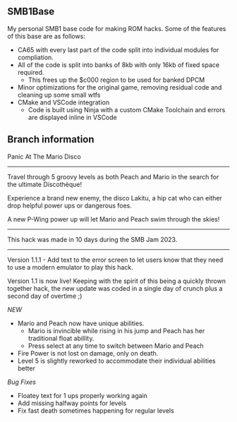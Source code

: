 ## SMB1Base

My personal SMB1 base code for making ROM hacks. Some of the features of this base are as follows:

- CA65 with every last part of the code split into individual modules for compliation.
- All of the code is split into banks of 8kb with only 16kb of fixed space required.
  - This frees up the $c000 region to be used for banked DPCM
- Minor optimizations for the original game, removing residual code and cleaning up some small wtfs 
- CMake and VSCode integration
  - Code is built using Ninja with a custom CMake Toolchain and errors are displayed inline in VSCode

## Branch information

Panic At The Mario Disco

----

Travel through 5 groovy levels as both Peach and Mario in the search for the ultimate Discothèque!

Experience a brand new enemy, the disco Lakitu, a hip cat who can either drop helpful power ups or dangerous foes. 

A new P-Wing power up will let Mario and Peach swim through the skies!

----

This hack was made in 10 days during the SMB Jam 2023.

----

Version 1.1.1 - Add text to the error screen to let users know that they need to use a modern emulator to play this hack.

Version 1.1 is now live! Keeping with the spirit of this being a quickly thrown together hack, the new update was coded in a single day of crunch plus a second day of overtime ;)

*NEW* 

- Mario and Peach now have unique abilities.
  - Mario is invincible while rising in his jump and Peach has her traditional float abillity.
  - Press select at any time to switch between Mario and Peach
- Fire Power is not lost on damage, only on death.
- Level 5 is slightly reworked to accommodate their individual abilities better

*Bug Fixes*

- Floatey text for 1 ups properly working again
- Add missing halfway points for levels
- Fix fast death sometimes happening for regular levels

